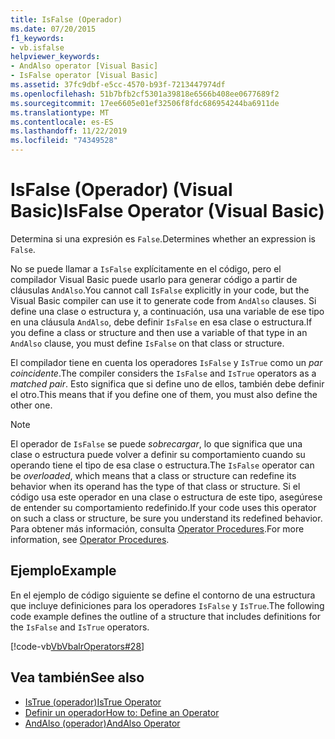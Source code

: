 ```yaml
---
title: IsFalse (Operador)
ms.date: 07/20/2015
f1_keywords:
- vb.isfalse
helpviewer_keywords:
- AndAlso operator [Visual Basic]
- IsFalse operator [Visual Basic]
ms.assetid: 37fc9dbf-e5cc-4570-b93f-7213447974df
ms.openlocfilehash: 51b7bfb2cf5301a39818e6566b408ee0677689f2
ms.sourcegitcommit: 17ee6605e01ef32506f8fdc686954244ba6911de
ms.translationtype: MT
ms.contentlocale: es-ES
ms.lasthandoff: 11/22/2019
ms.locfileid: "74349528"
---
```

# <a name="isfalse-operator-visual-basic"></a><span data-ttu-id="5125a-102">IsFalse (Operador) (Visual Basic)</span><span class="sxs-lookup"><span data-stu-id="5125a-102">IsFalse Operator (Visual Basic)</span></span>
<span data-ttu-id="5125a-103">Determina si una expresión es `False`.</span><span class="sxs-lookup"><span data-stu-id="5125a-103">Determines whether an expression is `False`.</span></span>  
  
 <span data-ttu-id="5125a-104">No se puede llamar a `IsFalse` explícitamente en el código, pero el compilador Visual Basic puede usarlo para generar código a partir de cláusulas `AndAlso`.</span><span class="sxs-lookup"><span data-stu-id="5125a-104">You cannot call `IsFalse` explicitly in your code, but the Visual Basic compiler can use it to generate code from `AndAlso` clauses.</span></span> <span data-ttu-id="5125a-105">Si define una clase o estructura y, a continuación, usa una variable de ese tipo en una cláusula `AndAlso`, debe definir `IsFalse` en esa clase o estructura.</span><span class="sxs-lookup"><span data-stu-id="5125a-105">If you define a class or structure and then use a variable of that type in an `AndAlso` clause, you must define `IsFalse` on that class or structure.</span></span>  
  
 <span data-ttu-id="5125a-106">El compilador tiene en cuenta los operadores `IsFalse` y `IsTrue` como un *par coincidente*.</span><span class="sxs-lookup"><span data-stu-id="5125a-106">The compiler considers the `IsFalse` and `IsTrue` operators as a *matched pair*.</span></span> <span data-ttu-id="5125a-107">Esto significa que si define uno de ellos, también debe definir el otro.</span><span class="sxs-lookup"><span data-stu-id="5125a-107">This means that if you define one of them, you must also define the other one.</span></span>  
  
> [!NOTE]
> <span data-ttu-id="5125a-108">El operador de `IsFalse` se puede *sobrecargar*, lo que significa que una clase o estructura puede volver a definir su comportamiento cuando su operando tiene el tipo de esa clase o estructura.</span><span class="sxs-lookup"><span data-stu-id="5125a-108">The `IsFalse` operator can be *overloaded*, which means that a class or structure can redefine its behavior when its operand has the type of that class or structure.</span></span> <span data-ttu-id="5125a-109">Si el código usa este operador en una clase o estructura de este tipo, asegúrese de entender su comportamiento redefinido.</span><span class="sxs-lookup"><span data-stu-id="5125a-109">If your code uses this operator on such a class or structure, be sure you understand its redefined behavior.</span></span> <span data-ttu-id="5125a-110">Para obtener más información, consulta [Operator Procedures](../../../visual-basic/programming-guide/language-features/procedures/operator-procedures.md).</span><span class="sxs-lookup"><span data-stu-id="5125a-110">For more information, see [Operator Procedures](../../../visual-basic/programming-guide/language-features/procedures/operator-procedures.md).</span></span>  
  
## <a name="example"></a><span data-ttu-id="5125a-111">Ejemplo</span><span class="sxs-lookup"><span data-stu-id="5125a-111">Example</span></span>  
 <span data-ttu-id="5125a-112">En el ejemplo de código siguiente se define el contorno de una estructura que incluye definiciones para los operadores `IsFalse` y `IsTrue`.</span><span class="sxs-lookup"><span data-stu-id="5125a-112">The following code example defines the outline of a structure that includes definitions for the `IsFalse` and `IsTrue` operators.</span></span>  
  
 [!code-vb[VbVbalrOperators#28](~/samples/snippets/visualbasic/VS_Snippets_VBCSharp/VbVbalrOperators/VB/Class1.vb#28)]  
  
## <a name="see-also"></a><span data-ttu-id="5125a-113">Vea también</span><span class="sxs-lookup"><span data-stu-id="5125a-113">See also</span></span>

- [<span data-ttu-id="5125a-114">IsTrue (operador)</span><span class="sxs-lookup"><span data-stu-id="5125a-114">IsTrue Operator</span></span>](../../../visual-basic/language-reference/operators/istrue-operator.md)
- [<span data-ttu-id="5125a-115">Definir un operador</span><span class="sxs-lookup"><span data-stu-id="5125a-115">How to: Define an Operator</span></span>](../../../visual-basic/programming-guide/language-features/procedures/how-to-define-an-operator.md)
- [<span data-ttu-id="5125a-116">AndAlso (operador)</span><span class="sxs-lookup"><span data-stu-id="5125a-116">AndAlso Operator</span></span>](../../../visual-basic/language-reference/operators/andalso-operator.md)
